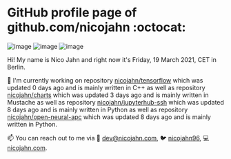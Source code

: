 # GitHub profile page of <!-- github -->github.com/nicojahn<!-- github --> :octocat:

![image](https://img.shields.io/badge/in%20progress%20since-aug.%201996-blue?style=flat) ![image](https://img.shields.io/badge/runs%20on-caffeine-brown?style=flat&logo=buy-me-a-coffee&logoColor=brown) ![image](https://img.shields.io/badge/homepage-blank-white?style=flat&?link=https://nicojahn.com&link=https://nicojahn.com)

Hi! My name is <!-- name -->Nico Jahn<!-- name --> and right now it's <!-- date -->Friday, 19 March 2021, CET<!-- date --> in <!-- city -->Berlin<!-- city -->.

🔭 I'm currently working on <!-- projects -->repository [nicojahn/tensorflow](https://github.com/nicojahn/tensorflow) which was updated 0 days ago and is mainly written in C++ as well as repository [nicojahn/charts](https://github.com/nicojahn/charts) which was updated 3 days ago and is mainly written in Mustache as well as repository [nicojahn/jupyterhub-ssh](https://github.com/nicojahn/jupyterhub-ssh) which was updated 8 days ago and is mainly written in Python as well as repository [nicojahn/open-neural-apc](https://github.com/nicojahn/open-neural-apc) which was updated 8 days ago and is mainly written in Python<!-- projects -->.

📫 You can reach out to me via <!-- contact -->:email: dev@nicojahn.com, :bird: [nicojahn96](https://twitter.com/nicojahn96), :computer: [nicojahn.com](https://nicojahn.com)<!-- contact -->.
